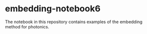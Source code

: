 # embedding-notebook6
The notebook in this repository contains examples of the embedding method for photonics.
